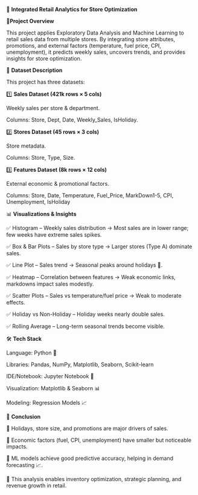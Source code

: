 🛒 **Integrated Retail Analytics for Store Optimization**

📌**Project Overview**

This project applies Exploratory Data Analysis and Machine Learning to retail sales data from multiple stores. By integrating store attributes, promotions, and external factors (temperature, fuel price, CPI, unemployment), it predicts weekly sales, uncovers trends, and provides insights for store optimization.

📂 **Dataset Description**

This project has three datasets:

1️⃣ **Sales Dataset (421k rows × 5 cols)**

Weekly sales per store & department.

Columns: Store, Dept, Date, Weekly_Sales, IsHoliday.

2️⃣ **Stores Dataset (45 rows × 3 cols)**

Store metadata.

Columns: Store, Type, Size.

3️⃣ **Features Dataset (8k rows × 12 cols)**

External economic & promotional factors.

Columns: Store, Date, Temperature, Fuel_Price, MarkDown1-5, CPI, Unemployment, IsHoliday

📊 **Visualizations & Insights**

✅ Histogram – Weekly sales distribution → Most sales are in lower range; few weeks have extreme sales spikes.

✅ Box & Bar Plots – Sales by store type → Larger stores (Type A) dominate sales.

✅ Line Plot – Sales trend → Seasonal peaks around holidays 🎉.

✅ Heatmap – Correlation between features → Weak economic links, markdowns impact sales modestly.

✅ Scatter Plots – Sales vs temperature/fuel price → Weak to moderate effects.

✅ Holiday vs Non-Holiday – Holiday weeks nearly double sales.

✅ Rolling Average – Long-term seasonal trends become visible.

🛠 **Tech Stack**

Language: Python 🐍

Libraries: Pandas, NumPy, Matplotlib, Seaborn, Scikit-learn

IDE/Notebook: Jupyter Notebook 📓

Visualization: Matplotlib & Seaborn 📊

Modeling: Regression Models 📈

🏁 **Conclusion**

🔹 Holidays, store size, and promotions are major drivers of sales.

🔹 Economic factors (fuel, CPI, unemployment) have smaller but noticeable impacts.

🔹 ML models achieve good predictive accuracy, helping in demand forecasting 📈.

🔹 This analysis enables inventory optimization, strategic planning, and revenue growth in retail.
